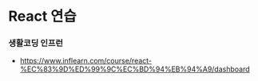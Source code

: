 # React 연습

### 생활코딩 인프런
* https://www.inflearn.com/course/react-%EC%83%9D%ED%99%9C%EC%BD%94%EB%94%A9/dashboard
